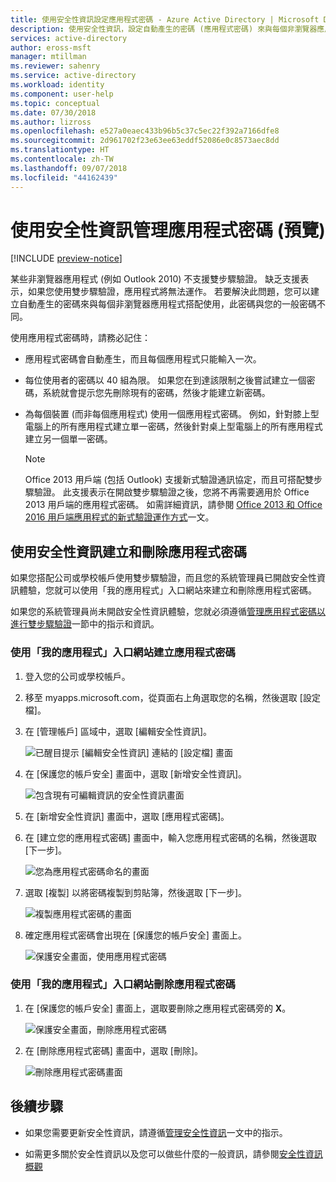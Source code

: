 ```yaml
---
title: 使用安全性資訊設定應用程式密碼 - Azure Active Directory | Microsoft Docs
description: 使用安全性資訊，設定自動產生的密碼 (應用程式密碼) 來與每個非瀏覽器應用程式搭配使用，此密碼與一般密碼不同。
services: active-directory
author: eross-msft
manager: mtillman
ms.reviewer: sahenry
ms.service: active-directory
ms.workload: identity
ms.component: user-help
ms.topic: conceptual
ms.date: 07/30/2018
ms.author: lizross
ms.openlocfilehash: e527a0eaec433b96b5c37c5ec22f392a7166dfe8
ms.sourcegitcommit: 2d961702f23e63ee63eddf52086e0c8573aec8dd
ms.translationtype: HT
ms.contentlocale: zh-TW
ms.lasthandoff: 09/07/2018
ms.locfileid: "44162439"
---
```

# <a name="manage-app-passwords-using-security-info-preview"></a>使用安全性資訊管理應用程式密碼 (預覽)

[!INCLUDE [preview-notice](../../../includes/active-directory-end-user-preview-notice-security-info.md)]

某些非瀏覽器應用程式 (例如 Outlook 2010) 不支援雙步驟驗證。 缺乏支援表示，如果您使用雙步驟驗證，應用程式將無法運作。 若要解決此問題，您可以建立自動產生的密碼來與每個非瀏覽器應用程式搭配使用，此密碼與您的一般密碼不同。

使用應用程式密碼時，請務必記住：

- 應用程式密碼會自動產生，而且每個應用程式只能輸入一次。

- 每位使用者的密碼以 40 組為限。 如果您在到達該限制之後嘗試建立一個密碼，系統就會提示您先刪除現有的密碼，然後才能建立新密碼。

- 為每個裝置 (而非每個應用程式) 使用一個應用程式密碼。 例如，針對膝上型電腦上的所有應用程式建立單一密碼，然後針對桌上型電腦上的所有應用程式建立另一個單一密碼。

    >[!Note]
    >Office 2013 用戶端 (包括 Outlook) 支援新式驗證通訊協定，而且可搭配雙步驟驗證。 此支援表示在開啟雙步驟驗證之後，您將不再需要適用於 Office 2013 用戶端的應用程式密碼。 如需詳細資訊，請參閱 [Office 2013 和 Office 2016 用戶端應用程式的新式驗證運作方式](https://support.office.com/article/how-modern-authentication-works-for-office-2013-and-office-2016-client-apps-e4c45989-4b1a-462e-a81b-2a13191cf517)一文。

## <a name="create-and-delete-app-passwords-using-security-info"></a>使用安全性資訊建立和刪除應用程式密碼

如果您搭配公司或學校帳戶使用雙步驟驗證，而且您的系統管理員已開啟安全性資訊體驗，您就可以使用「我的應用程式」入口網站來建立和刪除應用程式密碼。

如果您的系統管理員尚未開啟安全性資訊體驗，您就必須遵循[管理應用程式密碼以進行雙步驟驗證](multi-factor-authentication-end-user-app-passwords.md)一節中的指示和資訊。

### <a name="to-create-app-passwords-using-the-my-apps-portal"></a>使用「我的應用程式」入口網站建立應用程式密碼

1. 登入您的公司或學校帳戶。

2. 移至 myapps.microsoft.com，從頁面右上角選取您的名稱，然後選取 [設定檔]。

3. 在 [管理帳戶] 區域中，選取 [編輯安全性資訊]。

    ![已醒目提示 [編輯安全性資訊] 連結的 [設定檔] 畫面](media/security-info/security-info-profile.png)

4. 在 [保護您的帳戶安全] 畫面中，選取 [新增安全性資訊]。

    ![包含現有可編輯資訊的安全性資訊畫面](media/security-info/security-info-edit-add-info.png)

5. 在 [新增安全性資訊] 畫面中，選取 [應用程式密碼]。

6. 在 [建立您的應用程式密碼] 畫面中，輸入您應用程式密碼的名稱，然後選取 [下一步]。

    ![您為應用程式密碼命名的畫面](media/security-info/security-info-name-app-password.png)

7. 選取 [複製] 以將密碼複製到剪貼簿，然後選取 [下一步]。

    ![複製應用程式密碼的畫面](media/security-info/security-info-create-app-password.png)
    
8. 確定應用程式密碼會出現在 [保護您的帳戶安全] 畫面上。

    ![保護安全畫面，使用應用程式密碼](media/security-info/security-info-keep-secure-app-password.png)

### <a name="to-delete-app-passwords-using-the-my-apps-portal"></a>使用「我的應用程式」入口網站刪除應用程式密碼

1. 在 [保護您的帳戶安全] 畫面上，選取要刪除之應用程式密碼旁的 **X**。

    ![保護安全畫面，刪除應用程式密碼](media/security-info/security-info-keep-secure-delete-app-password.png)

2. 在 [刪除應用程式密碼] 畫面中，選取 [刪除]。

    ![刪除應用程式密碼畫面](media/security-info/security-info-keep-secure-delete-app-password2.png)

## <a name="next-steps"></a>後續步驟

- 如果您需要更新安全性資訊，請遵循[管理安全性資訊](security-info-manage-settings.md)一文中的指示。

- 如需更多關於安全性資訊以及您可以做些什麼的一般資訊，請參閱[安全性資訊概觀](user-help-security-info-overview.md) 